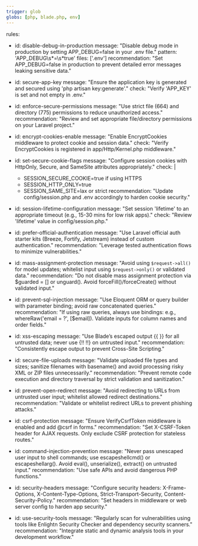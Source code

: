 ```yaml
---
trigger: glob
globs: [php, blade.php, env]
---
```



rules:
  - id: disable-debug-in-production
    message: "Disable debug mode in production by setting APP_DEBUG=false in your .env file."
    pattern: 'APP_DEBUG\s*=\s*true'
    files: ['.env']
    recommendation: "Set APP_DEBUG=false in production to prevent detailed error messages leaking sensitive data."

  - id: secure-app-key
    message: "Ensure the application key is generated and secured using 'php artisan key:generate'."
    check: "Verify 'APP_KEY' is set and not empty in .env."

  - id: enforce-secure-permissions
    message: "Use strict file (664) and directory (775) permissions to reduce unauthorized access."
    recommendation: "Review and set appropriate file/directory permissions on your Laravel project."

  - id: encrypt-cookies-enable
    message: "Enable EncryptCookies middleware to protect cookie and session data."
    check: "Verify EncryptCookies is registered in app/Http/Kernel.php middleware."

  - id: set-secure-cookie-flags
    message: "Configure session cookies with HttpOnly, Secure, and SameSite attributes appropriately."
    check: |
      - SESSION_SECURE_COOKIE=true if using HTTPS
      - SESSION_HTTP_ONLY=true
      - SESSION_SAME_SITE=lax or strict
    recommendation: "Update config/session.php and .env accordingly to harden cookie security."

  - id: session-lifetime-configuration
    message: "Set session 'lifetime' to an appropriate timeout (e.g., 15-30 mins for low risk apps)."
    check: "Review 'lifetime' value in config/session.php."

  - id: prefer-official-authentication
    message: "Use Laravel official auth starter kits (Breeze, Fortify, Jetstream) instead of custom authentication."
    recommendation: "Leverage tested authentication flows to minimize vulnerabilities."

  - id: mass-assignment-protection
    message: "Avoid using `$request->all()` for model updates; whitelist input using `$request->only()` or validated data."
    recommendation: "Do not disable mass assignment protection via $guarded = [] or unguard(). Avoid forceFill()/forceCreate() without validated input."

  - id: prevent-sql-injection
    message: "Use Eloquent ORM or query builder with parameter binding; avoid raw concatenated queries."
    recommendation: "If using raw queries, always use bindings: e.g., whereRaw('email = ?', [$email]). Validate inputs for column names and order fields."

  - id: xss-escaping
    message: "Use Blade’s escaped output {{ }} for all untrusted data; never use {!! !!} on untrusted input."
    recommendation: "Consistently escape output to prevent Cross-Site Scripting."

  - id: secure-file-uploads
    message: "Validate uploaded file types and sizes; sanitize filenames with basename() and avoid processing risky XML or ZIP files unnecessarily."
    recommendation: "Prevent remote code execution and directory traversal by strict validation and sanitization."

  - id: prevent-open-redirect
    message: "Avoid redirecting to URLs from untrusted user input; whitelist allowed redirect destinations."
    recommendation: "Validate or whitelist redirect URLs to prevent phishing attacks."

  - id: csrf-protection
    message: "Ensure VerifyCsrfToken middleware is enabled and add @csrf in forms."
    recommendation: "Set X-CSRF-Token header for AJAX requests. Only exclude CSRF protection for stateless routes."

  - id: command-injection-prevention
    message: "Never pass unescaped user input to shell commands; use escapeshellcmd() or escapeshellarg(). Avoid eval(), unserialize(), extract() on untrusted input."
    recommendation: "Use safe APIs and avoid dangerous PHP functions."

  - id: security-headers
    message: "Configure security headers: X-Frame-Options, X-Content-Type-Options, Strict-Transport-Security, Content-Security-Policy."
    recommendation: "Set headers in middleware or web server config to harden app security."

  - id: use-security-tools
    message: "Regularly scan for vulnerabilities using tools like Enlightn Security Checker and dependency security scanners."
    recommendation: "Integrate static and dynamic analysis tools in your development workflow."

